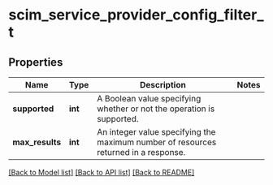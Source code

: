 # scim_service_provider_config_filter_t

## Properties
Name | Type | Description | Notes
------------ | ------------- | ------------- | -------------
**supported** | **int** | A Boolean value specifying whether or not the operation is supported. | 
**max_results** | **int** | An integer value specifying the maximum number of resources returned in a response. | 

[[Back to Model list]](../README.md#documentation-for-models) [[Back to API list]](../README.md#documentation-for-api-endpoints) [[Back to README]](../README.md)


